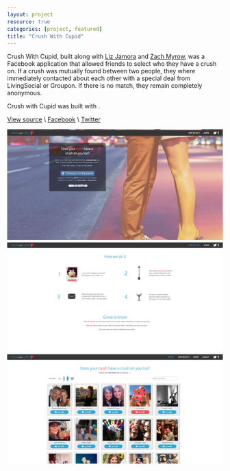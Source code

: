 ```yaml
---
layout: project
resource: true
categories: [project, featured]
title: "Crush With Cupid"
---
```


Crush With Cupid, built along with [Liz Jamora](http://lizjamora.com) and [Zach Myrow](http://zachmyrow.com/),
was a Facebook application that allowed friends to select who they have a crush on.
If a crush was mutually found between two people, they where immediately contacted about each other
with a special deal from LivingSocial or Groupon. If there is no match, they remain completely anonymous.

Crush with Cupid was built with .

[View source](https://github.com/sjlu/crush-with-cupid) \\
[Facebook](http://facebook.com/crushwithcupid) \\
[Twitter](http://twitter.com/crushwithcupid)

![screenshot](01.jpg)
![screenshot](02.png)
![screenshot](03.jpg)
